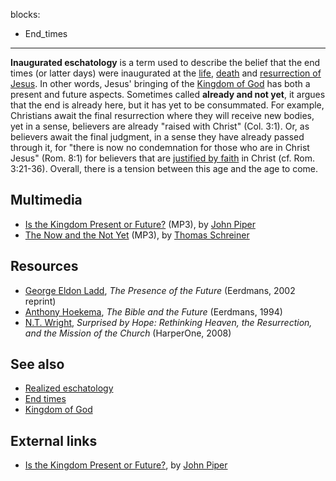 blocks:
- End_times
---
**Inaugurated eschatology** is a term used to describe the belief
that the end times (or latter days) were inaugurated at the
[life](Life_of_Jesus "Life of Jesus"),
[death](index.php?title=Death_of_Jesus&action=edit&redlink=1 "Death of Jesus (page does not exist)")
and
[resurrection of Jesus](Resurrection_of_Jesus "Resurrection of Jesus").
In other words, Jesus' bringing of the
[Kingdom of God](Kingdom_of_God "Kingdom of God") has both a
present and future aspects. Sometimes called
**already and not yet**, it argues that the end is already here,
but it has yet to be consummated. For example, Christians await the
final resurrection where they will receive new bodies, yet in a
sense, believers are already "raised with Christ" (Col. 3:1). Or,
as believers await the final judgment, in a sense they have already
passed through it, for "there is now no condemnation for those who
are in Christ Jesus" (Rom. 8:1) for believers that are
[justified by faith](Justification "Justification") in Christ (cf.
Rom. 3:21-36). Overall, there is a tension between this age and the
age to come.

## Multimedia

-   [Is the Kingdom Present or Future?](http://www.desiringgod.org/media/audio/1990/19900204.mp3)
    (MP3), by [John Piper](John_Piper "John Piper")
-   [The Now and the Not Yet](http://www.petrik.com/GRC/05%2020081122_The_Now_and_the_Not_Yet_Dr.ThomasSchreiner.mp3)
    (MP3), by [Thomas Schreiner](Thomas_Schreiner "Thomas Schreiner")




## Resources

-   [George Eldon Ladd](George_Eldon_Ladd "George Eldon Ladd"),
    *The Presence of the Future* (Eerdmans, 2002 reprint)
-   [Anthony Hoekema](Anthony_Hoekema "Anthony Hoekema"),
    *The Bible and the Future* (Eerdmans, 1994)
-   [N.T. Wright](N.T._Wright "N.T. Wright"),
    *Surprised by Hope: Rethinking Heaven, the Resurrection, and the Mission of the Church*
    (HarperOne, 2008)

## See also

-   [Realized eschatology](index.php?title=Realized_eschatology&action=edit&redlink=1 "Realized eschatology (page does not exist)")
-   [End times](End_times "End times")
-   [Kingdom of God](Kingdom_of_God "Kingdom of God")

## External links

-   [Is the Kingdom Present or Future?](http://www.desiringgod.org/ResourceLibrary/Sermons/ByTopic/30/709_Is_the_Kingdom_Present_or_Future/),
    by [John Piper](John_Piper "John Piper")



